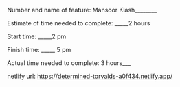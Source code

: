 Number and name of feature: Mansoor Klash________

Estimate of time needed to complete: _____2 hours

Start time: _____2 pm

Finish time: _____ 5 pm

Actual time needed to complete: 3 hours___

netlify url: https://determined-torvalds-a0f434.netlify.app/